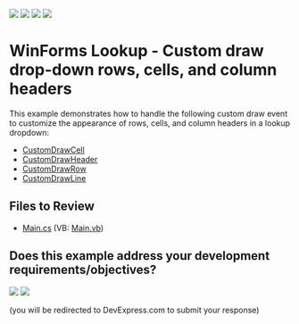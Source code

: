 <!-- default badges list -->
![](https://img.shields.io/endpoint?url=https://codecentral.devexpress.com/api/v1/VersionRange/128620307/24.2.1%2B)
[![](https://img.shields.io/badge/Open_in_DevExpress_Support_Center-FF7200?style=flat-square&logo=DevExpress&logoColor=white)](https://supportcenter.devexpress.com/ticket/details/T373564)
[![](https://img.shields.io/badge/📖_How_to_use_DevExpress_Examples-e9f6fc?style=flat-square)](https://docs.devexpress.com/GeneralInformation/403183)
[![](https://img.shields.io/badge/💬_Leave_Feedback-feecdd?style=flat-square)](#does-this-example-address-your-development-requirementsobjectives)
<!-- default badges end -->

# WinForms Lookup - Custom draw drop-down rows, cells, and column headers

This example demonstrates how to handle the following custom draw event to customize the appearance of rows, cells, and column headers in a lookup dropdown:

* [CustomDrawCell](https://docs.devexpress.com/WindowsForms/DevExpress.XtraEditors.LookUpEdit.CustomDrawCell)
* [CustomDrawHeader](https://docs.devexpress.com/WindowsForms/DevExpress.XtraEditors.LookUpEdit.CustomDrawHeader)
* [CustomDrawRow](https://docs.devexpress.com/WindowsForms/DevExpress.XtraEditors.LookUpEdit.CustomDrawRow)
* [CustomDrawLine](https://docs.devexpress.com/WindowsForms/DevExpress.XtraEditors.LookUpEdit.CustomDrawLine)


## Files to Review

* [Main.cs](./CS/WindowsApplication3/Main.cs) (VB: [Main.vb](./VB/WindowsApplication3/Main.vb))
<!-- feedback -->
## Does this example address your development requirements/objectives?

[<img src="https://www.devexpress.com/support/examples/i/yes-button.svg"/>](https://www.devexpress.com/support/examples/survey.xml?utm_source=github&utm_campaign=winforms-lookup-custom-draw-rows-cells-column-headers&~~~was_helpful=yes) [<img src="https://www.devexpress.com/support/examples/i/no-button.svg"/>](https://www.devexpress.com/support/examples/survey.xml?utm_source=github&utm_campaign=winforms-lookup-custom-draw-rows-cells-column-headers&~~~was_helpful=no)

(you will be redirected to DevExpress.com to submit your response)
<!-- feedback end -->
